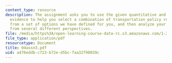 ```yaml
---
content_type: resource
description: The assignment asks you to use the given quantitative and qualitative
  evidence to help you select a combination of transportation policy recommendations
  from a set of options we have defined for you, and then analyze your recommendations
  from several different perspectives.
file: /media/https%3A/open-learning-course-data-rc.s3.amazonaws.com/1-221j-transportation-systems-fall-2004/a476eddbc723b72ed5bcfaa32f90039c_04assn3.pdf
file_type: application/pdf
resourcetype: Document
title: 04assn3.pdf
uid: a476eddb-c723-b72e-d5bc-faa32f90039c
---
```

